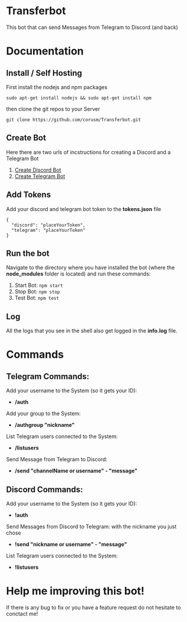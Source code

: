 # Transferbot

This bot that can send Messages from Telegram to Discord (and back)

# Documentation

## Install / Self Hosting

First install the nodejs and npm packages
```
sudo apt-get install nodejs && sudo apt-get install npm
```

then clone the git repos to your Server
```
git clone https://github.com/corusm/Transferbot.git
```

## Create Bot
Here there are two urls of incstructions for creating a Discord and a Telegram Bot
1. [Create Discord Bot](https://discordpy.readthedocs.io/en/rewrite/discord.html)
2. [Create Telegram Bot](https://www.sohamkamani.com/blog/2016/09/21/making-a-telegram-bot/)

## Add Tokens
Add your discord and telegram bot token to the **tokens.json** file
```
{
  "discord": "placeYourToken",
  "telegram": "placeYourToken"
}
```

## Run the bot
Navigate to the directory where you have installed the bot (where the **node_modules** folder is located) and run these commands:

1. Start Bot: `npm start`
2. Stop Bot: `npm stop`
3. Test Bot: `npm test`

## Log
All the logs that you see in the shell also get logged in the **info.log** file.

# Commands

## Telegram Commands:
Add your username to the System (so it gets your ID):
* **/auth**

Add your group to the System:
* **/authgroup "nickname"**

List Telegram users connected to the System:
* **/listusers**

Send Message from Telegram to Discord:
* **/send "channelName or username" - "message"**

## Discord Commands:
Add your username to the System (so it gets your ID):
* **!auth**

Send Messages from Discord to Telegram:
with the nickname you just chose
* **!send "nickname or username" - "message"**

List Telegram users connected to the System:
* **!listusers**

# Help me improving this bot! 
If there is any bug to fix or you have a feature request do not hesitate to conctact me!

